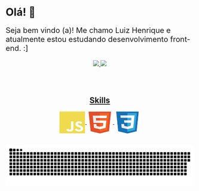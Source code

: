 <h1>Olá! 🐢</h1>
<p style="font-size: 20px">Seja bem vindo (a)! Me chamo Luiz Henrique e atualmente estou estudando desenvolvimento front-end. :]</p>

<div align="center">
  <a href="https://github.com/luizhf42">
  <img height="180em" src="https://github-readme-stats.vercel.app/api?username=luizhf42&show_icons=true&theme=tokyonight&include_all_commits=true&count_private=true"/>
  <img height="180em" src="https://github-readme-stats.vercel.app/api/top-langs/?username=luizhf42&layout=compact&langs_count=7&theme=tokyonight"/>
</div>

##
  
<div style="display: inline_block" align="center"><br>
  <h2 align="center">Skills</h2>
  <img align="center" alt="javacript" height="60" width="70" src="https://raw.githubusercontent.com/devicons/devicon/master/icons/javascript/javascript-plain.svg">
  <img align="center" alt="html" height="60" width="70" src="https://raw.githubusercontent.com/devicons/devicon/master/icons/html5/html5-original.svg">
  <img align="center" alt="Rafa-CSS" height="60" width="70" src="https://raw.githubusercontent.com/devicons/devicon/master/icons/css3/css3-original.svg">
</div>
  
  ##
  
![Snake animation](https://github.com/luizhf42/luizhf42/blob/output/github-contribution-grid-snake.svg)
